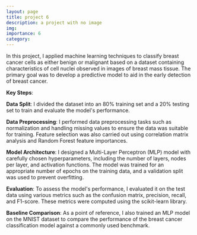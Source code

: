 ```yaml
---
layout: page
title: project 6
description: a project with no image
img:
importance: 6
category: 
---
```


In this project, I applied machine learning techniques to classify breast cancer cells as either benign or malignant based on a dataset containing characteristics of cell nuclei observed in images of breast mass tissue. The primary goal was to develop a predictive model to aid in the early detection of breast cancer.

**Key Steps**:

**Data Split**: I divided the dataset into an 80% training set and a 20% testing set to train and evaluate the model's performance.

**Data Preprocessing**: I performed data preprocessing tasks such as normalization and handling missing values to ensure the data was suitable for training. Feature selection was also carried out using correlation matrix analysis and Random Forest feature importances.

**Model Architecture**: I designed a Multi-Layer Perceptron (MLP) model with carefully chosen hyperparameters, including the number of layers, nodes per layer, and activation functions. The model was trained for an appropriate number of epochs on the training data, and a validation split was used to prevent overfitting.

**Evaluation**: To assess the model's performance, I evaluated it on the test data using various metrics such as the confusion matrix, precision, recall, and F1-score. These metrics were computed using the scikit-learn library.

**Baseline Comparison**: As a point of reference, I also trained an MLP model on the MNIST dataset to compare the performance of the breast cancer classification model against a commonly used benchmark.
